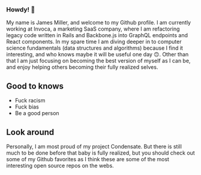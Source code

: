 ### Howdy! 👋

My name is James Miller, and welcome to my Github profile. I am currently working at Invoca, a marketing SaaS company, where I am refactoring legacy code written in
Rails and Backbone.js into GraphQL endpoints and React components. In my spare time I am diving deeper in to computer science fundamentals (data structures and algorithms) because I find it interesting, and who knows maybe it will be useful one day 🙃. Other than that I am just focusing on becoming the best version of myself as I can be, and enjoy helping others becoming their fully realized selves.

## Good to knows
- Fuck racism
- Fuck bias
- Be a good person

## Look around
Personally, I am most proud of my project Condensate. But there is still much to be done before that baby is fully realized, but you should check out some of my Github favorites as I think these are some of the most interesting open source repos on the webs. 


<!--
**JamesRexMiller4/JamesRexMiller4** is a ✨ _special_ ✨ repository because its `README.md` (this file) appears on your GitHub profile.

Here are some ideas to get you started:

- 🔭 I’m currently working on ...
- 🌱 I’m currently learning ...
- 👯 I’m looking to collaborate on ...
- 🤔 I’m looking for help with ...
- 💬 Ask me about ...
- 📫 How to reach me: ...
- 😄 Pronouns: ...
- ⚡ Fun fact: ...
-->
